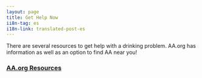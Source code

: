 ```yaml
---
layout: page
title: Get Help Now
ii8n-tag: es
i18n-link: translated-post-es
---
```


<section>
    <p>There are several resources to get help with a drinking problem. AA.org has information as well as an option to find AA near you!
    	<a href="https://aa.org/pages/en_US/need-help-with-a-drinking-problem">
            <h3>AA.org Resources</h3>
		</a>
    </p>
</section>